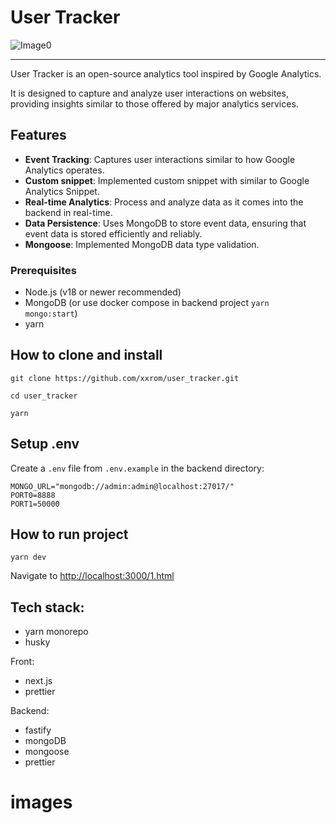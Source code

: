 # User Tracker

![Image0](https://github.com/xxrom/user_tracker/assets/14174697/049fde38-0c83-41e3-9ac4-d9e8b2b08109)

---

User Tracker is an open-source analytics tool inspired by Google Analytics.

It is designed to capture and analyze user interactions on websites, providing insights similar to those offered by major analytics services.

## Features

- **Event Tracking**: Captures user interactions similar to how Google Analytics operates.
- **Custom snippet**: Implemented custom snippet with similar to Google Analytics Snippet.
- **Real-time Analytics**: Process and analyze data as it comes into the backend in real-time.
- **Data Persistence**: Uses MongoDB to store event data, ensuring that event data is stored efficiently and reliably.
- **Mongoose**: Implemented MongoDB data type validation.

### Prerequisites

- Node.js (v18 or newer recommended)
- MongoDB (or use docker compose in backend project `yarn mongo:start`)
- yarn

## How to clone and install

```
git clone https://github.com/xxrom/user_tracker.git

cd user_tracker

yarn
```

## Setup .env

Create a `.env` file from `.env.example` in the backend directory:

```
MONGO_URL="mongodb://admin:admin@localhost:27017/"
PORT0=8888
PORT1=50000
```

## How to run project

```
yarn dev
```

Navigate to [http://localhost:3000/1.html](http://localhost:3000/1.html)

## Tech stack:

- yarn monorepo
- husky

Front:

- next.js
- prettier

Backend:

- fastify
- mongoDB
- mongoose
- prettier

# images
